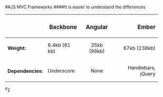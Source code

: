 ##JS MVC Frameworks
####It is easier to understand the differences
&nbsp;

|                       | <h3>Backbone</h3> | <h3>Angular</h3>    | <h3>Ember</h3>  |
|----------             | -------------     |:-------------:      | -----:|
|<h4>Weight:</h4>       | 6.4kb (61 kb)     | 35kb (96kb)         | 67kb (238kb)|
|                       |                   |                     |            |
|<h4>Dependencies:</h4> | Underscore        | None                | Handlebars, jQuery |

<div class="number"><sup>#</sup>2</div>
